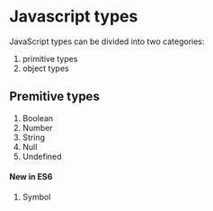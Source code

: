 # Javascript types



JavaScript types can be divided into two categories:

1. primitive types
2. object types



## Premitive types

1. Boolean
2. Number
3. String
4. Null
5. Undefined

#### New in ES6

1. Symbol










